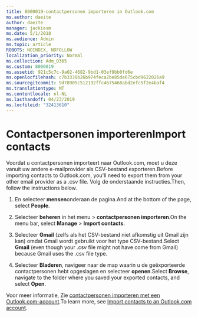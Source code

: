 ```yaml
---
title: 8000019-contactpersonen importeren in Outlook.com
ms.author: daeite
author: daeite
manager: jackiesm
ms.date: 5/1/2018
ms.audience: Admin
ms.topic: article
ROBOTS: NOINDEX, NOFOLLOW
localization_priority: Normal
ms.collection: Adm_O365
ms.custom: 8000019
ms.assetid: 921c5c7c-9a02-4682-9bd1-03ef9bb0fd6e
ms.openlocfilehash: c7b3338b26b974feca2be85de675cbd9622026a9
ms.sourcegitcommit: 9d78905c512192ffc4675468abd2efc5f2e4baf4
ms.translationtype: MT
ms.contentlocale: nl-NL
ms.lasthandoff: 04/23/2019
ms.locfileid: "32413610"
---
```

# <a name="import-contacts"></a><span data-ttu-id="947ff-102">Contactpersonen importeren</span><span class="sxs-lookup"><span data-stu-id="947ff-102">Import contacts</span></span>

<span data-ttu-id="947ff-103">Voordat u contactpersonen importeert naar Outlook.com, moet u deze vanuit uw andere e-mailprovider als CSV-bestand exporteren.</span><span class="sxs-lookup"><span data-stu-id="947ff-103">Before importing contacts to Outlook.com, you'll need to export them from your other email provider as a .csv file.</span></span> <span data-ttu-id="947ff-104">Volg de onderstaande instructies.</span><span class="sxs-lookup"><span data-stu-id="947ff-104">Then, follow the instructions below.</span></span>
  
1. <span data-ttu-id="947ff-105">En selecteer **mensen**onderaan de pagina.</span><span class="sxs-lookup"><span data-stu-id="947ff-105">And at the bottom of the page, select **People**.</span></span> 
    
2. <span data-ttu-id="947ff-106">Selecteer **beheren** in het menu \> **contactpersonen importeren**.</span><span class="sxs-lookup"><span data-stu-id="947ff-106">On the menu bar, select **Manage** \> **Import contacts**.</span></span> 
    
3. <span data-ttu-id="947ff-107">Selecteer **Gmail** (zelfs als het CSV-bestand niet afkomstig uit Gmail zijn kan) omdat Gmail wordt gebruikt voor het type CSV-bestand.</span><span class="sxs-lookup"><span data-stu-id="947ff-107">Select **Gmail** (even though your .csv file might not have come from Gmail) because Gmail uses the .csv file type.</span></span> 
    
4. <span data-ttu-id="947ff-108">Selecteer **Bladeren**, navigeer naar de map waarin u de geëxporteerde contactpersonen hebt opgeslagen en selecteer **openen**.</span><span class="sxs-lookup"><span data-stu-id="947ff-108">Select **Browse**, navigate to the folder where you saved your exported contacts, and select **Open**.</span></span> 
    
<span data-ttu-id="947ff-109">Voor meer informatie, Zie [contactpersonen importeren met een Outlook.com-account](https://go.microsoft.com/fwlink/p/?linkid=873136).</span><span class="sxs-lookup"><span data-stu-id="947ff-109">To learn more, see [Import contacts to an Outlook.com account](https://go.microsoft.com/fwlink/p/?linkid=873136).</span></span>
  

